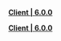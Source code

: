 **[Client | 6.0.0](https://d2wztyirwsuyyo.cloudfront.net/ptpublic/bh3_global/20220913182122_4wyQqAax4p8xKpZK/BH3_v6.0.0_62c3cc1000d3.7z)**

**[Client | 6.0.0](https://hk-bigfile-os-mihayo.akamaized.net/ptpublic/bh3_overseas/20220913161000_iOBrJidTdshwXhg7/BH3_v6.0.0_62c3cc1000d3.7z)**
